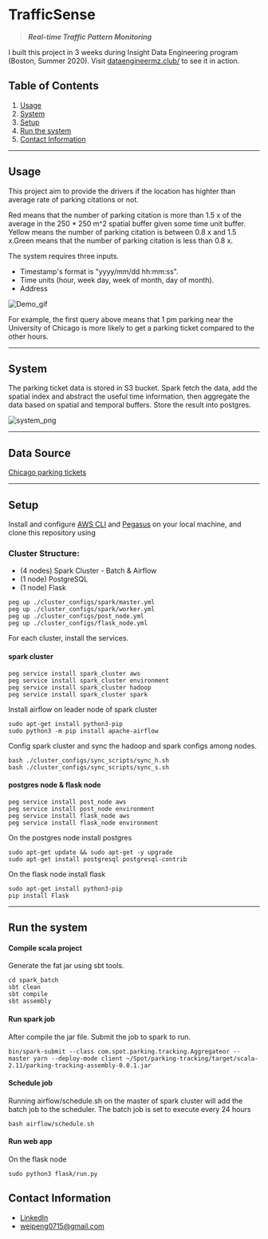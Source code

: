 # TrafficSense

> ***Real-time Traffic Pattern Monitoring***


I built this project in 3 weeks during Insight Data Engineering program (Boston, Summer 2020).
Visit [dataengineermz.club/](http://dataengineermz.club/) to see it in action.

## Table of Contents

1. [Usage](README.md#Usage)
1. [System](README.md#System)
1. [Setup](README.md#setup)
1. [Run the system](README.md#run-the-system)
1. [Contact Information](README.md#contact-information)

***

## Usage

This project aim to provide the drivers if the location has highter than average rate of parking citations or not. 

Red means that the number of parking citation is more than 1.5 x of the average in the 250 * 250 m^2 spatial buffer given some time unit buffer. Yellow means the number of parking citation is between 0.8 x and 1.5 x.Green means that the number of parking citation is less than 0.8 x.

The system requires three inputs. 
- Timestamp's format is "yyyy/mm/dd hh:mm:ss". 
- Time units (hour, week day, week of month, day of month). 
- Address

![Demo_gif](./img/Spot_demo.gif)

For example, the first query above means that 1 pm parking near the University of Chicago is more likely to get a parking ticket compared to the other hours.

---
## System

The parking ticket data is stored in S3 bucket. Spark fetch the data, add the spatial index and abstract the useful time information, then aggregate the data based on spatial and temporal buffers. Store the result into postgres. 

![system_png](./img/system.png)

---

## Data Source

  [Chicago parking tickets](https://www.propublica.org/datastore/dataset/chicago-parking-ticket-data)

---
## Setup

Install and configure [AWS CLI](https://aws.amazon.com/cli/) and [Pegasus](https://github.com/InsightDataScience/pegasus) on your local machine, and clone this repository using


### Cluster Structure:

- (4 nodes) Spark Cluster - Batch & Airflow
- (1 node) PostgreSQL
- (1 node) Flask

```
peg up ./cluster_configs/spark/master.yml
peg up ./cluster_configs/spark/worker.yml
peg up ./cluster_configs/post_node.yml
peg up ./cluster_configs/flask_node.yml
```

For each cluster, install the services.

#### spark cluster
```
peg service install spark_cluster aws
peg service install spark_cluster environment
peg service install spark_cluster hadoop
peg service install spark_cluster spark
```

Install airflow on leader node of spark cluster

```
sudo apt-get install python3-pip
sudo python3 -m pip install apache-airflow
```


Config spark cluster and sync the hadoop and spark configs among nodes.
```
bash ./cluster_configs/sync_scripts/sync_h.sh
bash ./cluster_configs/sync_scripts/sync_s.sh
```

#### postgres node & flask node
```
peg service install post_node aws
peg service install post_node environment
peg service install flask_node aws
peg service install flask_node environment
```
On the postgres node install postgres
```
sudo apt-get update && sudo apt-get -y upgrade
sudo apt-get install postgresql postgresql-contrib​
```
On the flask node install flask
```
sudo apt-get install python3-pip
pip install Flask
```
---

## Run the system

#### Compile scala project
Generate the fat jar using sbt tools.
```
cd spark_batch
sbt clean
sbt compile
sbt assembly
```

#### Run spark job

After compile the jar file. Submit the job to spark to run. 
```
bin/spark-submit --class com.spot.parking.tracking.Aggregateor --master yarn --deploy-mode client ~/Spot/parking-tracking/target/scala-2.11/parking-tracking-assembly-0.0.1.jar
```

#### Schedule job

Running airflow/schedule.sh on the master of spark cluster will add the batch job to the scheduler. The batch job is set to execute every 24 hours
```
bash airflow/schedule.sh
```

#### Run web app
On the flask node
```
sudo python3 flask/run.py
```

## Contact Information

* [LinkedIn](https://www.linkedin.com/in/pengwei715)
* weipeng0715@gmail.com
